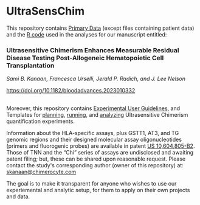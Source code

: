 # UltraSensChim
This repository contains [Primary Data](https://github.com/sbkanaan/UltraSensChim/tree/master/04_Code_and_primarydata_BloodAdvances_paper/Primary_data) (except files containing patient data) and the [R code](https://github.com/sbkanaan/UltraSensChim/blob/master/04_Code_and_primarydata_BloodAdvances_paper/221103_Chimerocyte_Rel_alloHCT.rmd) used in the analyses for our manuscript entitled:

### Ultrasensitive Chimerism Enhances Measurable Residual Disease Testing Post-Allogeneic Hematopoietic Cell Transplantation
_Sami B. Kanaan, Francesca Urselli, Jerald P. Radich, and J. Lee Nelson_ 

https://doi.org/10.1182/bloodadvances.2023010332
##
Moreover, this repository contains [Experimental User Guidelines](https://github.com/sbkanaan/UltraSensChim/tree/master/01_Planning_Templates), and Templates for [planning](https://github.com/sbkanaan/UltraSensChim/tree/master/01_Planning_Templates), [running](https://github.com/sbkanaan/UltraSensChim/tree/master/02_Running_on_QantStudio5), and [analyzing](https://github.com/sbkanaan/UltraSensChim/tree/master/03_Analyzing_Templates) Ultrasensitive Chimerism quantification experiments.

Information about the HLA-specific assays, plus GSTT1, AT3, and TG genomic regions and their designed molecular assay oligonucleotides (primers and fluorogenic probes) are available in patent [US 10,604,805-B2](https://patentcenter.uspto.gov/applications/14382105). Those of TNN and the “Chi” series of assays are undisclosed and awaiting patent filing; but, these can be shared upon reasonable request. Please contact the study's corresponding author (owner of this repository) at: skanaan@chimerocyte.com

The goal is to make it transparent for anyone who wishes to use our experiemental and analytic setup, for them to apply on their own projects and data.
##
